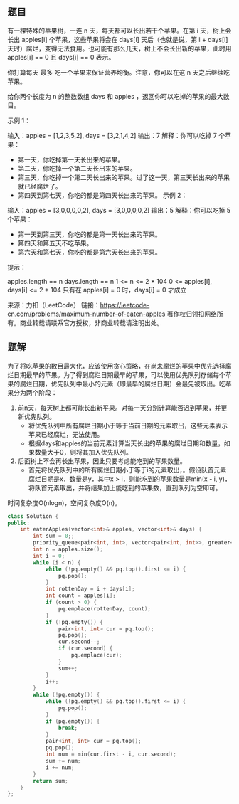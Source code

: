 ## 题目

有一棵特殊的苹果树，一连 n 天，每天都可以长出若干个苹果。在第 i 天，树上会长出 apples[i] 个苹果，这些苹果将会在 days[i] 天后（也就是说，第 i + days[i] 天时）腐烂，变得无法食用。也可能有那么几天，树上不会长出新的苹果，此时用 apples[i] == 0 且 days[i] == 0 表示。

你打算每天 最多 吃一个苹果来保证营养均衡。注意，你可以在这 n 天之后继续吃苹果。

给你两个长度为 n 的整数数组 days 和 apples ，返回你可以吃掉的苹果的最大数目。

 

示例 1：

输入：apples = [1,2,3,5,2], days = [3,2,1,4,2]
输出：7
解释：你可以吃掉 7 个苹果：
- 第一天，你吃掉第一天长出来的苹果。
- 第二天，你吃掉一个第二天长出来的苹果。
- 第三天，你吃掉一个第二天长出来的苹果。过了这一天，第三天长出来的苹果就已经腐烂了。
- 第四天到第七天，你吃的都是第四天长出来的苹果。
示例 2：

输入：apples = [3,0,0,0,0,2], days = [3,0,0,0,0,2]
输出：5
解释：你可以吃掉 5 个苹果：
- 第一天到第三天，你吃的都是第一天长出来的苹果。
- 第四天和第五天不吃苹果。
- 第六天和第七天，你吃的都是第六天长出来的苹果。


提示：

apples.length == n
days.length == n
1 <= n <= 2 * 104
0 <= apples[i], days[i] <= 2 * 104
只有在 apples[i] = 0 时，days[i] = 0 才成立

来源：力扣（LeetCode）
链接：https://leetcode-cn.com/problems/maximum-number-of-eaten-apples
著作权归领扣网络所有。商业转载请联系官方授权，非商业转载请注明出处。

## 题解

为了将吃苹果的数目最大化，应该使用贪心策略，在尚未腐烂的苹果中优先选择腐烂日期最早的苹果。为了得到腐烂日期最早的苹果，可以使用优先队列存储每个苹果的腐烂日期，优先队列中最小的元素（即最早的腐烂日期）会最先被取出。吃苹果分为两个阶段：

1. 前n天，每天树上都可能长出新平果。对每一天分别计算能否迟到苹果，并更新优先队列。
   - 将优先队列中所有腐烂日期小于等于当前日期的元素取出，这些元素表示苹果已经腐烂，无法使用。
   - 根据days和apples的当前元素计算当天长出的苹果的腐烂日期和数量，如果数量大于0，则将其加入优先队列。
2. 后面树上不会再长出苹果，因此只要考虑能吃到的苹果数量。
   - 首先将优先队列中的所有腐烂日期小于等于i的元素取出，。假设队首元素腐烂日期是x，数量是y，其中x > i，则能吃到的苹果数量是min(x - i, y)，将队首元素取出，并将结果加上能吃到的苹果数，直到队列为空即可。

时间复杂度O(nlogn)，空间复杂度O(n)。

```c++
class Solution {
public:
    int eatenApples(vector<int>& apples, vector<int>& days) {
        int sum = 0;;
        priority_queue<pair<int, int>, vector<pair<int, int>>, greater<pair<int, int>>> pq;
        int n = apples.size();
        int i = 0;
        while (i < n) {
            while (!pq.empty() && pq.top().first <= i) {
                pq.pop();
            }
            int rottenDay = i + days[i];
            int count = apples[i];
            if (count > 0) {
                pq.emplace(rottenDay, count);
            }
            if (!pq.empty()) {
                pair<int, int> cur = pq.top();
                pq.pop();
                cur.second--;
                if (cur.second) {
                    pq.emplace(cur);
                }
                sum++;
            }
            i++;
        }
        while (!pq.empty()) {
            while (!pq.empty() && pq.top().first <= i) {
                pq.pop();
            }
            if (pq.empty()) {
                break;
            }
            pair<int, int> cur = pq.top();
            pq.pop();
            int num = min(cur.first - i, cur.second);
            sum += num;
            i += num;
        }
        return sum;
    }
};
```

